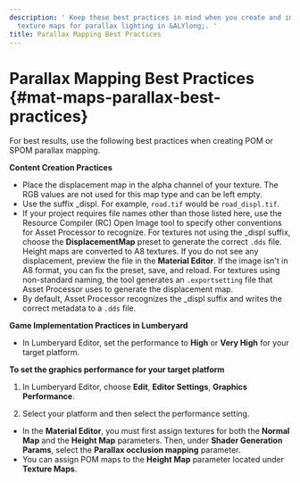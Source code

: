 ```yaml
---
description: ' Keep these best practices in mind when you create and implement your
  texture maps for parallax lighting in &ALYlong;. '
title: Parallax Mapping Best Practices
---
```

# Parallax Mapping Best Practices {#mat-maps-parallax-best-practices}

For best results, use the following best practices when creating POM or SPOM parallax mapping\.

**Content Creation Practices**
+ Place the displacement map in the alpha channel of your texture\. The RGB values are not used for this map type and can be left empty\.
+ Use the suffix \_displ\. For example, `road.tif` would be `road_displ.tif`\.
+ If your project requires file names other than those listed here, use the Resource Compiler \(RC\) Open Image tool to specify other conventions for Asset Processor to recognize\. For textures not using the \_displ suffix, choose the **DisplacementMap** preset to generate the correct `.dds` file\. Height maps are converted to A8 textures\. If you do not see any displacement, preview the file in the **Material Editor**\. If the image isn't in A8 format, you can fix the preset, save, and reload\. For textures using non\-standard naming, the tool generates an `.exportsetting` file that Asset Processor uses to generate the displacement map\.
+ By default, Asset Processor recognizes the \_displ suffix and writes the correct metadata to a `.dds` file\.

**Game Implementation Practices in Lumberyard**
+ In Lumberyard Editor, set the performance to **High** or **Very High** for your target platform\.

**To set the graphics performance for your target platform**

  1. In Lumberyard Editor, choose **Edit**, **Editor Settings**, **Graphics Performance**\.

  1. Select your platform and then select the performance setting\.
+ In the **Material Editor**, you must first assign textures for both the **Normal Map** and the **Height Map** parameters\. Then, under **Shader Generation Params**, select the **Parallax occlusion mapping** parameter\.
+ You can assign POM maps to the **Height Map** parameter located under **Texture Maps**\.